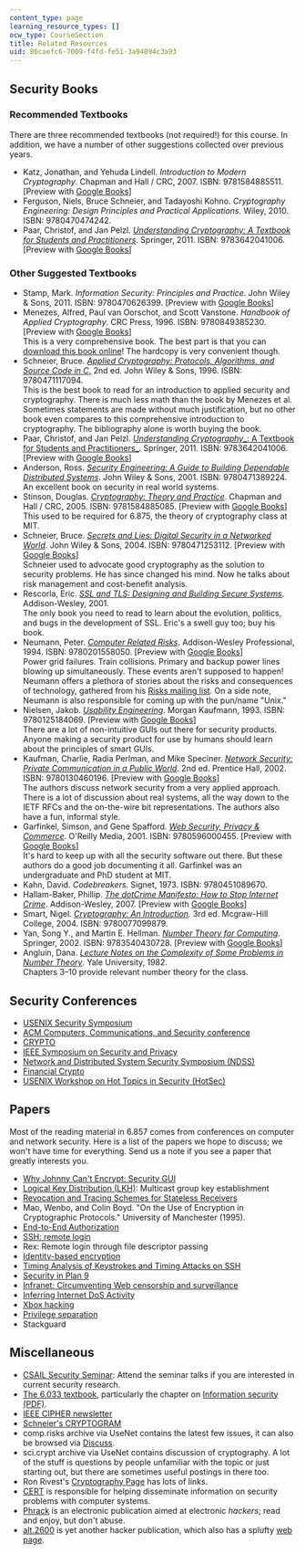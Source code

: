 ```yaml
---
content_type: page
learning_resource_types: []
ocw_type: CourseSection
title: Related Resources
uid: 86caefc6-7009-f4fd-fe51-3a94094c3a93
---
```


Security Books
--------------

### Recommended Textbooks

There are three recommended textbooks (not required!) for this course. In addition, we have a number of other suggestions collected over previous years.

*   Katz, Jonathan, and Yehuda Lindell. _Introduction to Modern Cryptography_. Chapman and Hall / CRC, 2007. ISBN: 9781584885511. \[Preview with [Google Books](http://books.google.com/books?id=TTtVKHdOcDoC&pg=PAfrontcover)\]
*   Ferguson, Niels, Bruce Schneier, and Tadayoshi Kohno. _Cryptography Engineering: Design Principles and Practical Applications_. Wiley, 2010. ISBN: 9780470474242.
*   Paar, Christof, and Jan Pelzl. [_Understanding Cryptography: A Textbook for Students and Practitioners_](http://www.springer.com/computer/security+and+cryptology/book/978-3-642-04100-6). Springer, 2011. ISBN: 9783642041006. \[Preview with [Google Books](http://books.google.com/books?id=f24wFELSzkoC&pg=PAfrontcover)\]

### Other Suggested Textbooks

*   Stamp, Mark. _Information Security: Principles and Practice_. John Wiley & Sons, 2011. ISBN: 9780470626399. \[Preview with [Google Books](http://books.google.com/books?id=UW3SS9P9hdEC&pg=PAfrontcover)\]
*   Menezes, Alfred, Paul van Oorschot, and Scott Vanstone. _Handbook of Applied Cryptography_. CRC Press, 1996. ISBN: 9780849385230. \[Preview with [Google Books](http://books.google.com/books?id=MhvcBQAAQBAJ&pg=PAfrontcover)\]  
    This is a very comprehensive book. The best part is that you can [download this book online](http://www.cacr.math.uwaterloo.ca/hac/)! The hardcopy is very convenient though.
*   Schneier, Bruce. [_Applied Cryptography: Protocols, Algorithms, and Source Code in C_.](http://www.schneier.com/book-applied.html) 2nd ed. John Wiley & Sons, 1996. ISBN: 9780471117094.  
    This is the best book to read for an introduction to applied security and cryptography. There is much less math than the book by Menezes et al. Sometimes statements are made without much justification, but no other book even compares to this comprehensive introduction to cryptography. The bibliography alone is worth buying the book.
*   Paar, Christof, and Jan Pelzl. [_Understanding Cryptography__: A Textbook for Students and Practitioners_](http://www.springer.com/computer/security+and+cryptology/book/978-3-642-04100-6). Springer, 2011. ISBN: 9783642041006. \[Preview with [Google Books](http://books.google.com/books?id=f24wFELSzkoC&pg=PAfrontcover)\]
*   Anderson, Ross. [_Security Engineering: A Guide to Building Dependable Distributed Systems_](http://www.cl.cam.ac.uk/~rja14/book.html). John Wiley & Sons, 2001. ISBN: 9780471389224.  
    An excellent book on security in real world systems.
*   Stinson, Douglas. [_Cryptography: Theory and Practice_](https://labs.xjtudlc.com/labs/wldmt1/reading%20list/books/Network%20security%20and%20crypto/Cryptography%20Theory%20and%20Practice.pdf). Chapman and Hall / CRC, 2005. ISBN: 9781584885085. \[Preview with [Google Books](http://books.google.com/books?id=uhl_kYfpgo4C&pg=PAfrontcover)\]  
    This used to be required for 6.875, the theory of cryptography class at MIT.
*   Schneier, Bruce. [_Secrets and Lies: Digital Security in a Networked World_](http://www.schneier.com/book-sandl.html). John Wiley & Sons, 2004. ISBN: 9780471253112. \[Preview with [Google Books](http://books.google.com/books?id=z_7CAjmql6kC&pg=PAfrontcover)\]  
    Schneier used to advocate good cryptography as the solution to security problems. He has since changed his mind. Now he talks about risk management and cost-benefit analysis.
*   Rescorla, Eric. [_SSL and TLS: Designing and Building Secure Systems_](http://www.pearson.ch/1471/9780201615982/SSL-and-TLS-Designing-and-Building.aspx). Addison-Wesley, 2001.  
    The only book you need to read to learn about the evolution, politics, and bugs in the development of SSL. Eric's a swell guy too; buy his book.
*   Neumann, Peter. [_Computer Related Risks_](http://www.csl.sri.com/users/neumann/neumann-book.html). Addison-Wesley Professional, 1994. ISBN: 9780201558050. \[Preview with [Google Books](http://books.google.com/books?id=8d-qU8K0BN4C&pg=PAfrontcover)\]  
    Power grid failures. Train collisions. Primary and backup power lines blowing up simultaneously. These events aren't supposed to happen! Neumann offers a plethora of stories about the risks and consequences of technology, gathered from his [Risks mailing list](http://catless.ncl.ac.uk/Risks). On a side note, Neumann is also responsible for coming up with the pun/name "Unix."
*   Nielsen, Jakob. [_Usability Engineering_](http://www.useit.com/jakob/useengbook.html). Morgan Kaufmann, 1993. ISBN: 9780125184069. \[Preview with [Google Books](http://books.google.com/books?id=95As2OF67f0C&pg=PAfrontcover)\]  
    There are a lot of non-intuitive GUIs out there for security products. Anyone making a security product for use by humans should learn about the principles of smart GUIs.
*   Kaufman, Charlie, Radia Perlman, and Mike Speciner. [_Network Security: Private Communication in a Public World_](https://www.amazon.com/Network-Security-Private-Communication-Public/dp/0130460192). 2nd ed. Prentice Hall, 2002. ISBN: 9780130460196. \[Preview with [Google Books](http://books.google.com/books?id=wxMqaz4JMb0C&pg=PAfrontcover)\]  
    The authors discuss network security from a very applied approach. There is a lot of discussion about real systems, all the way down to the IETF RFCs and the on-the-wire bit representations. The authors also have a fun, informal style.
*   Garfinkel, Simson, and Gene Spafford. [_Web Security, Privacy & Commerce_](http://www.oreilly.com/catalog/websec2/). O'Reilly Media, 2001. ISBN: 9780596000455. \[Preview with [Google Books](http://books.google.com/books?id=jIBH98wwuv8C&pg=PAfrontcover)\]  
    It's hard to keep up with all the security software out there. But these authors do a good job documenting it all. Garfinkel was an undergraduate and PhD student at MIT.
*   Kahn, David. _Codebreakers_. Signet, 1973. ISBN: 9780451089670.
*   Hallam-Baker, Phillip. [_The dotCrime Manifesto: How to Stop Internet Crime_](https://commons.erau.edu/cgi/viewcontent.cgi?article=1143&context=publication). Addison-Wesley, 2007. \[Preview with [Google Books](http://books.google.com/books?id=ZWp-1R_tJGgC&pg=PAfrontcover)\]
*   Smart, Nigel. [_Cryptography: An Introduction_](https://www.cs.umd.edu/~waa/414-F11/IntroToCrypto.pdf)_._ 3rd ed. Mcgraw-Hill College, 2004. ISBN: 9780077099879.
*   Yan, Song Y., and Martin E. Hellman. [_Number Theory for Computing_](http://www.springer.com/computer/foundations/book/978-3-540-43072-8). Springer, 2002. ISBN: 9783540430728. \[Preview with [Google Books](http://books.google.com/books?id=lIvPz7k41SEC&pg=PAfrontcover)\]
*   Angluin, Dana. [_Lecture Notes on the Complexity of Some Problems in Number Theory_](http://www.springer.com/computer/foundations/book/978-3-540-43072-8). Yale University, 1982.  
    Chapters 3–10 provide relevant number theory for the class.

Security Conferences
--------------------

*   [USENIX Security Symposium](https://www.usenix.org/conferences/byname/108)
*   [ACM Computers, Communications, and Security conference](http://www.acm.org/sigsac/ccs.html)
*   [CRYPTO](http://www.iacr.org/conferences/)
*   [IEEE Symposium on Security and Privacy](http://www.ieee-security.org/TC/SP-Index.html)
*   [Network and Distributed System Security Symposium (NDSS)](http://www.isoc.org/isoc/conferences/ndss/)
*   [Financial Crypto](http://ifca.ai/)
*   [USENIX Workshop on Hot Topics in Security (HotSec)](https://www.usenix.org/conferences/byname/158)

Papers
------

Most of the reading material in 6.857 comes from conferences on computer and network security. Here is a list of the papers we hope to discuss; we won't have time for everything. Send us a note if you see a paper that greatly interests you.

*   [Why Johnny Can't Encrypt: Security GUI](http://www.usenix.org/publications/library/proceedings/sec99/whitten.html)
*   [Logical Key Distribution (LKH)](http://web.mit.edu/rfc/rfc2627.txt): Multicast group key establishment
*   [Revocation and Tracing Schemes for Stateless Receivers](http://www.wisdom.weizmann.ac.il/~naor/PAPERS/2nl.html)
*   Mao, Wenbo, and Colin Boyd. "On the Use of Encryption in Cryptographic Protocols." University of Manchester (1995).
*   [End-to-End Authorization](http://www.usenix.org/events/osdi2000/howell.html)
*   [SSH: remote login](http://www.usenix.org/publications/library/proceedings/sec96/ylonen.html)
*   Rex: Remote login through file descriptor passing
*   [Identity-based encryption](http://crypto.stanford.edu/ibe/)
*   [Timing Analysis of Keystrokes and Timing Attacks on SSH](http://www.usenix.org/events/sec01/song.html)
*   [Security in Plan 9](http://www.usenix.org/events/sec02/cox.html)
*   [Infranet: Circumventing Web censorship and surveillance](http://www.usenix.org/events/sec02/feamster.html)
*   [Inferring Internet DoS Activity](http://www.usenix.org/events/sec01/moore.html)
*   [Xbox hacking](http://www.xenatera.com/bunnie/proj/anatak/xboxmod.html)
*   [Privilege separation](http://www.citi.umich.edu/techreports/reports/citi-tr-02-2.ps.gz)
*   Stackguard

Miscellaneous
-------------

*   [CSAIL Security Seminar](http://css.csail.mit.edu/security-seminar/): Attend the seminar talks if you are interested in current security research.
*   [The 6.033 textbook](/resources/res-6-004-principles-of-computer-system-design-an-introduction-spring-2009/online-textbook/), particularly the chapter on [Information security (PDF)](/resources/res-6-004-principles-of-computer-system-design-an-introduction-spring-2009/online-textbook/protection_open_5_0.pdf).
*   [IEEE CIPHER newsletter](http://www.ieee-security.org/cipher.html)
*   [Schneier's CRYPTOGRAM](http://www.counterpane.com/crypto-gram.html)
*   comp.risks archive via UseNet contains the latest few issues, it can also be browsed via [Discuss](http://diswww.mit.edu/picayune/risks/).
*   sci.crypt archive via UseNet contains discussion of cryptography. A lot of the stuff is questions by people unfamiliar with the topic or just starting out, but there are sometimes useful postings in there too.
*   Ron Rivest's [Cryptography Page](http://theory.lcs.mit.edu/~rivest/crypto-security.html) has lots of links.
*   [CERT](http://www.cert.org/) is responsible for helping disseminate information on security problems with computer systems.
*   [Phrack](http://www.phrack.com/) is an electronic publication aimed at electronic _hackers_; read and enjoy, but don't abuse.
*   [alt.2600](http://www.2600.com/) is yet another hacker publication, which also has a splufty [web page](http://www.2600.com/).
